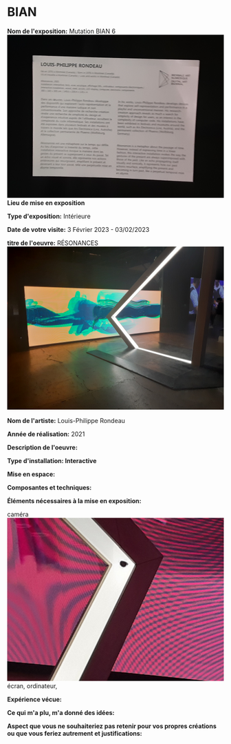# BIAN
**Nom de l'exposition:**
Mutation BIAN 6
![affiche](Media/Affiche_Resonances.jpg)
**Lieu de mise en exposition**

**Type d'exposition:**
Intérieure

**Date de votre visite:**
3 Février 2023 - 03/02/2023 

**titre de l'oeuvre:**
RÉSONANCES
![resonances_vue_ensemble](Media/Resonances_vue_ensemble.jpg)

**Nom de l'artiste:**
Louis-Philippe Rondeau

**Année de réalisation:**
2021

**Description de l'oeuvre:**

**Type d'installation: Interactive**

**Mise en espace:**

**Composantes et techniques:**

**Éléments nécessaires à la mise en exposition:**

caméra
![camera](Media/Camera.jpg)
écran, ordinateur,

**Expérience vécue:**

**Ce qui m'a plu, m'a donné des idées:**

**Aspect que vous ne souhaiteriez pas retenir pour vos propres créations ou que vous feriez autrement et justifications:**
